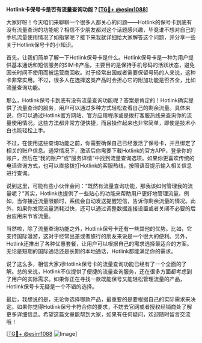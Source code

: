 **Hotlink卡保号卡是否有流量查询功能？[[TG💪+ @esim1088](https://t.me/s/esim1088)]**

大家好呀！今天咱们来聊聊一个很多人都关心的问题——Hotlink的保号卡到底有没有流量查询的功能呢？相信不少朋友都对这个话题感兴趣，毕竟谁不想对自己的手机流量使用情况了如指掌呢？接下来我就详细给大家解答这个问题，并分享一些关于Hotlink保号卡的小知识。

首先，让我们简单了解一下Hotlink保号卡是什么。Hotlink保号卡是一种为用户提供基本通话和短信服务的SIM卡产品，主要目的是保持手机号码的活跃状态，避免因长时间不使用而被运营商回收。对于经常出国或者需要保留号码的人来说，这种卡非常实用。不过，很多人在选择这类产品时会担心它的附加功能是否齐全，比如流量查询功能。

那么，Hotlink保号卡到底有没有流量查询功能呢？答案是肯定的！Hotlink确实提供了流量查询的服务，用户可以通过多种方式轻松查看自己的剩余流量。具体来说，你可以通过Hotlink官方网站、官方应用程序或是拨打客服热线来查询你的流量使用情况。这些方法都非常方便快捷，而且操作起来也非常简单，即使是技术小白也能轻松上手。

不过，在使用这些查询功能之前，你需要确保自己已经激活了保号卡，并且绑定了相关的账户信息。通常情况下，激活后你需要下载Hotlink的官方APP，登录你的账户，然后在“我的账户”或“服务详情”中找到流量查询选项。如果你更喜欢传统的电话咨询方式，也可以直接拨打Hotlink的客服热线，按照语音提示输入相关信息进行查询。

说到这里，可能有些小伙伴会问：“既然有流量查询功能，那我该如何管理我的流量呢？”其实，Hotlink也提供了一些贴心的功能来帮助用户更好地管理流量。例如，当你接近流量限额时，系统会自动发送提醒短信，告诉你剩余流量的情况。此外，如果你发现流量消耗过快，还可以通过调整数据连接设置或者关闭不必要的后台应用来节省流量。

当然啦，除了流量查询功能之外，Hotlink保号卡还有一些其他的优势。比如，它支持国际漫游，这对于经常出差或者旅行的朋友来说是一个很大的便利。另外，Hotlink还推出了各种优惠套餐，让用户可以根据自己的需求选择最适合的方案。无论是短期的国际通话还是长期的本地通话，Hotlink都能满足你的需求。

说了这么多，相信大家对Hotlink保号卡的流量查询功能已经有了一个全面的了解。总的来说，Hotlink不仅提供了便捷的流量查询服务，还在很多方面都考虑到了用户的实际需求。如果你正在寻找一款既能保号又能轻松管理流量的产品，Hotlink保号卡无疑是一个不错的选择。

最后，我想说的是，无论你选择哪款产品，最重要的是要根据自己的实际需求来决定。如果你觉得Hotlink保号卡符合你的要求，不妨去官网或者授权经销商处了解更多详细信息。希望这篇文章能帮到大家，如果有任何疑问，欢迎随时留言交流哦！

[[TG💪+ @esim1088](https://t.me/s/esim1088) ![Image](https://i.postimg.cc/4NQfJmqS/Snipaste-2025-05-13-00-14-12.png)]